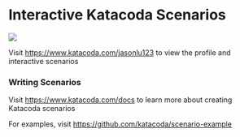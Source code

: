 # Interactive Katacoda Scenarios

[![](http://shields.katacoda.com/katacoda/jasonlu123/count.svg)](https://www.katacoda.com/jasonlu123 "Get your profile on Katacoda.com")

Visit https://www.katacoda.com/jasonlu123 to view the profile and interactive scenarios

### Writing Scenarios
Visit https://www.katacoda.com/docs to learn more about creating Katacoda scenarios

For examples, visit https://github.com/katacoda/scenario-example

